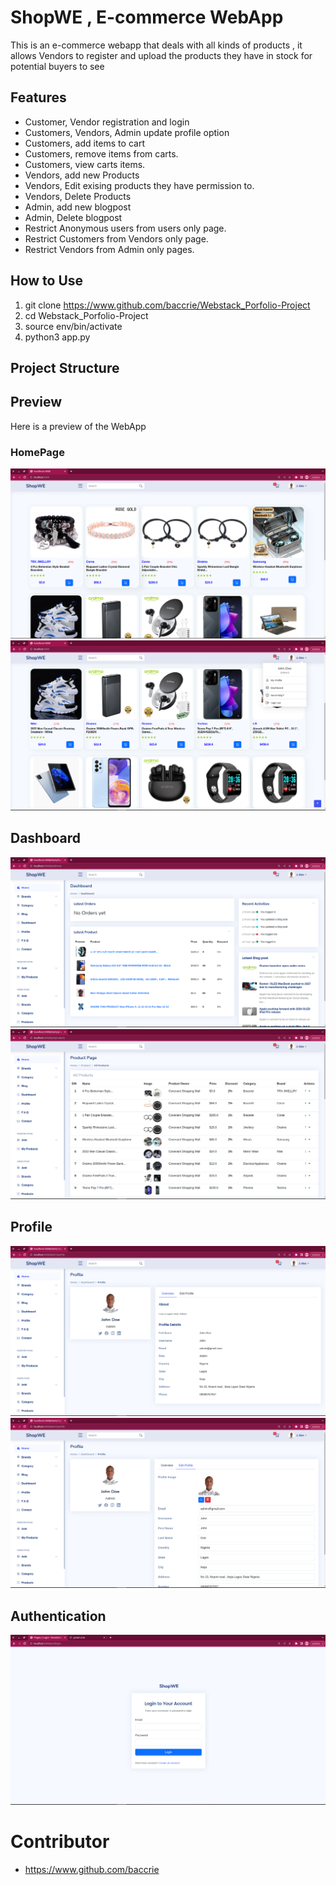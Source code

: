 # ShopWE , E-commerce WebApp

This is an e-commerce webapp that deals with all kinds of products , it allows Vendors to register and upload the products they have in stock for potential buyers to see

## Features

- Customer, Vendor registration and login
- Customers, Vendors, Admin update profile option
- Customers, add items to cart
- Customers, remove items from carts.
- Customers, view carts items.
- Vendors, add new Products
- Vendors, Edit exising products they have permission to.
- Vendors,  Delete Products
- Admin, add new blogpost
- Admin, Delete blogpost
- Restrict Anonymous users from users only page.
- Restrict Customers from Vendors only page.
- Restrict Vendors from Admin only pages.

## How to Use

1. git clone https://www.github.com/baccrie/Webstack_Porfolio-Project
2. cd Webstack_Porfolio-Project
3. source env/bin/activate
4. python3 app.py


## Project Structure



## Preview

Here is a preview of the WebApp

### HomePage
![Home Page](https://github.com/baccrie/Webstack_Porfolio-Project/blob/main/preview%20-images/Screenshot%20from%202023-07-10%2017-58-20.png)
![Home Page](https://github.com/baccrie/Webstack_Porfolio-Project/blob/main/preview%20-images/Screenshot%20from%202023-07-10%2017-59-55.png)

## Dashboard
![Dashboard](https://github.com/baccrie/Webstack_Porfolio-Project/blob/main/preview%20-images/Screenshot%20from%202023-07-10%2018-00-34.png)
![Dashboard](https://github.com/baccrie/Webstack_Porfolio-Project/blob/main/preview%20-images/Screenshot%20from%202023-07-10%2018-00-52.png)

## Profile
![Profile](https://github.com/baccrie/Webstack_Porfolio-Project/blob/main/preview%20-images/Screenshot%20from%202023-07-10%2018-01-41.png)
![Profile](https://github.com/baccrie/Webstack_Porfolio-Project/blob/main/preview%20-images/Screenshot%20from%202023-07-10%2018-01-50.png)

## Authentication
![Profile](https://github.com/baccrie/Webstack_Porfolio-Project/blob/main/preview%20-images/Screenshot%20from%202023-07-10%2018-03-35.png)


# Contributor
 - https://www.github.com/baccrie